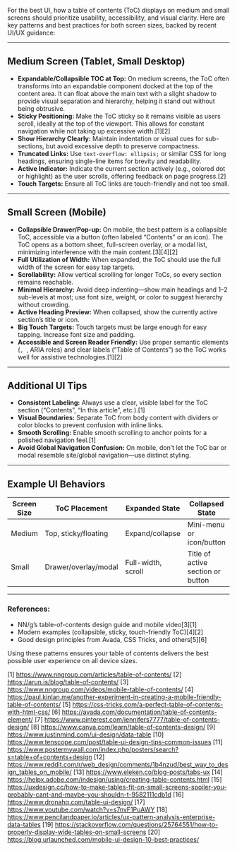 For the best UI, how a table of contents (ToC) displays on medium and small screens should prioritize usability, accessibility, and visual clarity. Here are key patterns and best practices for both screen sizes, backed by recent UI/UX guidance:

***

## Medium Screen (Tablet, Small Desktop)

- **Expandable/Collapsible TOC at Top:** On medium screens, the ToC often transforms into an expandable component docked at the top of the content area. It can float above the main text with a slight shadow to provide visual separation and hierarchy, helping it stand out without being obtrusive.
- **Sticky Positioning:** Make the ToC sticky so it remains visible as users scroll, ideally at the top of the viewport. This allows for constant navigation while not taking up excessive width.[1][2]
- **Show Hierarchy Clearly:** Maintain indentation or visual cues for sub-sections, but avoid excessive depth to preserve compactness.
- **Truncated Links:** Use `text-overflow: ellipsis;` or similar CSS for long headings, ensuring single-line items for brevity and readability.
- **Active Indicator:** Indicate the current section actively (e.g., colored dot or highlight) as the user scrolls, offering feedback on page progress.[2]
- **Touch Targets:** Ensure all ToC links are touch-friendly and not too small.

***

## Small Screen (Mobile)

- **Collapsible Drawer/Pop-up:** On mobile, the best pattern is a collapsible ToC, accessible via a button (often labeled “Contents” or an icon). The ToC opens as a bottom sheet, full-screen overlay, or a modal list, minimizing interference with the main content.[3][4][2]
- **Full Utilization of Width:** When expanded, the ToC should use the full width of the screen for easy tap targets.
- **Scrollability:** Allow vertical scrolling for longer ToCs, so every section remains reachable.
- **Minimal Hierarchy:** Avoid deep indenting—show main headings and 1–2 sub-levels at most; use font size, weight, or color to suggest hierarchy without crowding.
- **Active Heading Preview:** When collapsed, show the currently active section’s title or icon.
- **Big Touch Targets:** Touch targets must be large enough for easy tapping. Increase font size and padding.
- **Accessible and Screen Reader Friendly:** Use proper semantic elements (``, ``, ARIA roles) and clear labels (“Table of Contents”) so the ToC works well for assistive technologies.[1][2]

***

## Additional UI Tips

- **Consistent Labeling:** Always use a clear, visible label for the ToC section (“Contents”, “In this article”, etc.).[1]
- **Visual Boundaries:** Separate ToC from body content with dividers or color blocks to prevent confusion with inline links.
- **Smooth Scrolling:** Enable smooth scrolling to anchor points for a polished navigation feel.[1]
- **Avoid Global Navigation Confusion:** On mobile, don’t let the ToC bar or modal resemble site/global navigation—use distinct styling.

***

## Example UI Behaviors

| Screen Size   | ToC Placement           | Expanded State      | Collapsed State                   | Hierarchy   | Active Indicator | Accessibility   |
|---------------|------------------------|--------------------|-----------------------------------|-------------|------------------|-----------------|
| Medium        | Top, sticky/floating   | Expand/collapse    | Mini-menu or icon/button          | 1–2 levels  | Highlight/dot    | Yes             |
| Small         | Drawer/overlay/modal   | Full-width, scroll | Title of active section or button | Flat/1 level| Highlight/dot    | Yes             |

***

### References:
- NN/g’s table-of-contents design guide and mobile video[3][1]
- Modern examples (collapsible, sticky, touch-friendly ToC)[4][2]
- Good design principles from Avada, CSS Tricks, and others[5][6]

Using these patterns ensures your table of contents delivers the best possible user experience on all device sizes.

[1] https://www.nngroup.com/articles/table-of-contents/
[2] https://arun.is/blog/table-of-contents/
[3] https://www.nngroup.com/videos/mobile-table-of-contents/
[4] https://paul.kinlan.me/another-experiment-in-creating-a-mobile-friendly-table-of-contents/
[5] https://css-tricks.com/a-perfect-table-of-contents-with-html-css/
[6] https://avada.com/documentation/table-of-contents-element/
[7] https://www.pinterest.com/jennifers7777/table-of-contents-design/
[8] https://www.canva.com/learn/table-of-contents-design/
[9] https://www.justinmind.com/ui-design/data-table
[10] https://www.tenscope.com/post/table-ui-design-tips-common-issues
[11] https://www.postermywall.com/index.php/posters/search?s=table+of+contents+design
[12] https://www.reddit.com/r/web_design/comments/1b4nzud/best_way_to_design_tables_on_mobile/
[13] https://www.eleken.co/blog-posts/tabs-ux
[14] https://helpx.adobe.com/indesign/using/creating-table-contents.html
[15] https://uxdesign.cc/how-to-make-tables-fit-on-small-screens-spoiler-you-probably-cant-and-maybe-you-shouldn-t-9582111cdb1d
[16] https://www.dronahq.com/table-ui-design/
[17] https://www.youtube.com/watch?v=s7nvF1PuAWY
[18] https://www.pencilandpaper.io/articles/ux-pattern-analysis-enterprise-data-tables
[19] https://stackoverflow.com/questions/25764551/how-to-properly-display-wide-tables-on-small-screens
[20] https://blog.urlaunched.com/mobile-ui-design-10-best-practices/